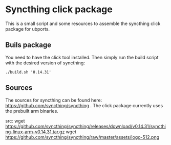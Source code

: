 # Syncthing click package

This is a small script and some resources to assemble the syncthing
click package for ubports.

## Buils package

You need to have the click tool installed. Then simply run the build
script with the desired version of syncthing:

    ./build.sh '0.14.31'

## Sources

The sources for syncthing can be found here: https://github.com/syncthing/syncthing .
The click package currently uses the prebuilt arm binaries.

src:
wget https://github.com/syncthing/syncthing/releases/download/v0.14.31/syncthing-linux-arm-v0.14.31.tar.gz
wget https://github.com/syncthing/syncthing/raw/master/assets/logo-512.png
